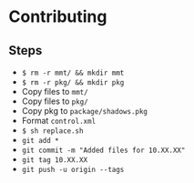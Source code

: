 # Contributing

## Steps

- `$ rm -r mmt/ && mkdir mmt`
- `$ rm -r pkg/ && mkdir pkg`
- Copy files to `mmt/`
- Copy files to `pkg/`
- Copy pkg to `package/shadows.pkg`
- Format `control.xml`
- `$ sh replace.sh`
- `git add *`
- `git commit -m "Added files for 10.XX.XX"`
- `git tag 10.XX.XX`
- `git push -u origin --tags`
